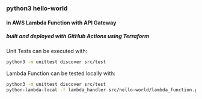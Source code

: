 ### python3 hello-world
#### in AWS Lambda Function with API Gateway
##### built and deployed with GitHub Actions using Terraform

Unit Tests can be executed with:
```bash
python3 -m unittest discover src/test
```
Lambda Function can be tested locally with:
```bash
python3 -m unittest discover src/test
python-lambda-local -f lambda_handler src/hello-world/lambda_function.py src/test/event.json
```
